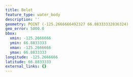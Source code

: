 ```yaml
---
title: Belot
feature_type: water_body
description: ''
geometry: POINT (-125.2666666492327 66.88333332836324)
geo_error: 5000.0
bbox:
  xmin: -125.2666666
  ymin: 66.8833333
  xmax: -125.2666666
  ymax: 66.8833333
longitude: -125.2666666
latitude: 66.8833333
external_links: {}
---
```


